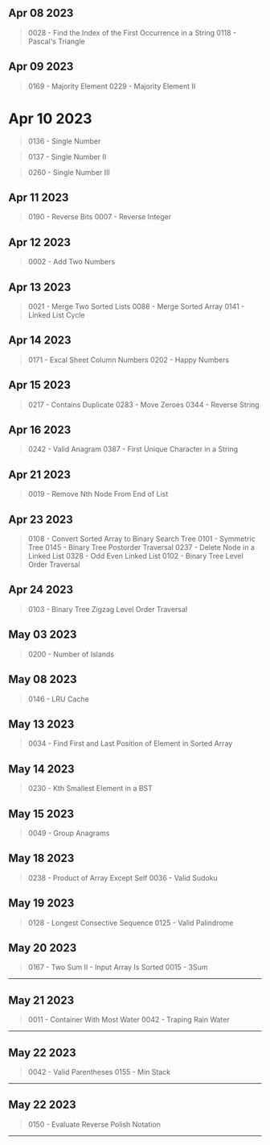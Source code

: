 
## Apr 08 2023

>0028 - Find the Index of the First Occurrence in a String
>0118 - Pascal's Triangle

## Apr 09 2023

>0169 - Majority Element
>0229 - Majority Element II

# Apr 10 2023

>0136 - Single Number

>0137 - Single Number II

> 0260 - Single Number III


## Apr 11 2023 
>0190 - Reverse Bits
>0007 - Reverse Integer

## Apr 12 2023 
>0002 - Add Two Numbers


## Apr 13 2023 
>0021 - Merge Two Sorted Lists
>0088 - Merge Sorted Array
>0141 - Linked List Cycle

## Apr 14 2023 

>0171 - Excal Sheet Column Numbers
>0202 - Happy Numbers

## Apr 15 2023 
>0217 - Contains Duplicate
>0283 - Move Zeroes
>0344 - Reverse String

## Apr 16 2023 
>0242 - Valid Anagram
>0387 - First Unique Character in a String

## Apr 21 2023 
>0019 - Remove Nth Node From End of List

## Apr 23 2023 
>0108 - Convert Sorted Array to Binary Search Tree
>0101 - Symmetric Tree
>0145 - Binary Tree Postorder Traversal
>0237 - Delete Node in a Linked List
>0328 - Odd Even Linked List
>0102 - Binary Tree Level Order Traversal

## Apr 24 2023 
>0103 - Binary Tree Zigzag Level Order Traversal

## May 03 2023 
>0200 - Number of Islands

## May 08 2023
>0146 - LRU Cache

## May 13 2023
>0034 - Find First and Last Position of Element in Sorted Array

## May 14 2023
>0230 - Kth Smallest Element in a BST

## May 15 2023
>0049 - Group Anagrams

## May 18 2023
>0238 - Product of Array Except Self
>0036 - Valid Sudoku

## May 19 2023
>0128 - Longest Consective Sequence
>0125 - Valid Palindrome

## May 20 2023
>0167 - Two Sum II - Input Array Is Sorted
>0015 - 3Sum
--------------------------
## May 21 2023
>0011 - Container With Most Water
>0042 - Traping Rain Water
--------------------------
## May 22 2023
>0042 - Valid Parentheses
>0155 - Min Stack 
--------------------------
## May 22 2023
>0150 - Evaluate Reverse Polish Notation
--------------------------
